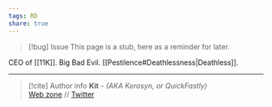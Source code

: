 ```yaml
---
tags: RD
share: true
---
```

> [!bug] Issue
> This page is a stub, here as a reminder for later.

CEO of [[11K]]. Big Bad Evil. [[Pestilence#Deathlessness|Deathless]].

-----
> [!cite] Author info
> **Kit** - *(AKA Kerosyn, or QuickFastly)*\
> [Web zone](https://kitabe.link) // [Twitter](https://twitter.com/Kerosyn_)